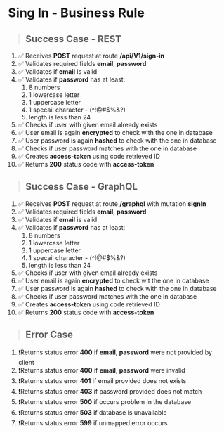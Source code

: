 # Sing In - Business Rule

> ## Success Case - REST

1.  ✅ Receives **POST** request at route **/api/V1/sign-in**
2.  ✅ Validates required fields **email**, **password**
3.  ✅ Validates if **email** is valid
4.  ✅ Validates if **password** has at least:
    1. 8 numbers
    2. 1 lowercase letter
    3. 1 uppercase letter
    4. 1 specail character - (^!@#$%&?)
    5. length is less than 24
5.  ✅ Checks if user with given email already exists
6.  ✅ User email is again **encrypted** to check with the one in database
7.  ✅ User password is again **hashed** to check with the one in database
8.  ✅ Checks if user password matches with the one in database
9.  ✅ Creates **access-token** using code retrieved ID
10. ✅ Returns **200** status code with **access-token**

> ## Success Case - GraphQL

1.  ✅ Receives **POST** request at route **/graphql** with mutation **signIn**
2.  ✅ Validates required fields **email**, **password**
3.  ✅ Validates if **email** is valid
4.  ✅ Validates if **password** has at least:
    1. 8 numbers
    2. 1 lowercase letter
    3. 1 uppercase letter
    4. 1 specail character - (^!@#$%&?)
    5. length is less than 24
5.  ✅ Checks if user with given email already exists
6.  ✅ User email is again **encrypted** to check wit the one in database
7.  ✅ User password is again **hashed** to check with the one in database
8.  ✅ Checks if user password matches with the one in database
9.  ✅ Creates **access-token** using code retrieved ID
10. ✅ Returns **200** status code with **access-token**

> ## Error Case

1. ❗Returns status error **400** if **email**, **password** were not provided by client
2. ❗Returns status error **400** if **email**, **password** were invalid
3. ❗Returns status error **401** if email provided does not exists
4. ❗Returns status error **403** if password provided does not match
5. ❗Returns status error **500** if occurs problem in the database
6. ❗Returns status error **503** if database is unavailable
7. ❗Returns status error **599** if unmapped error occurs
